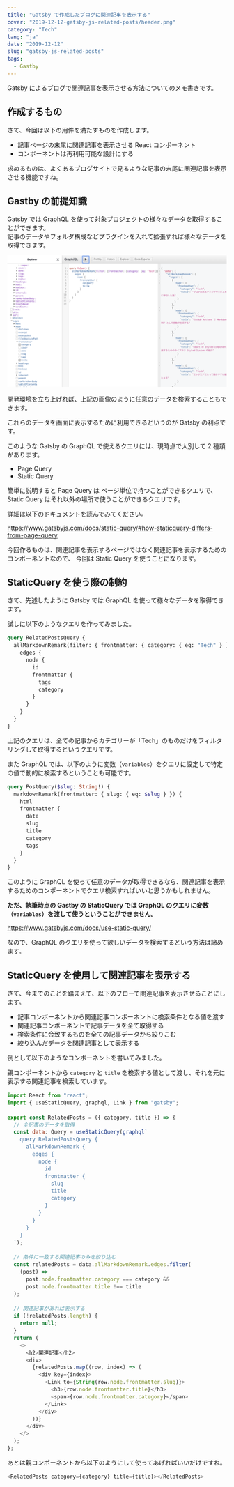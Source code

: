 ```yaml
---
title: "Gatsby で作成したブログに関連記事を表示する"
cover: "2019-12-12-gatsby-js-related-posts/header.png"
category: "Tech"
lang: "ja"
date: "2019-12-12"
slug: "gatsby-js-related-posts"
tags:
  - Gastby
---
```


Gatsby によるブログで関連記事を表示させる方法についてのメモ書きです。

## 作成するもの

さて、今回は以下の用件を満たすものを作成します。

- 記事ページの末尾に関連記事を表示させる React コンポーネント
- コンポーネントは再利用可能な設計にする

求めるものは、よくあるブログサイトで見るような記事の末尾に関連記事を表示させる機能ですね。

## Gastby の前提知識

Gatsby では GraphQL を使って対象プロジェクトの様々なデータを取得することができます。  
記事のデータやフォルダ構成などプラグインを入れて拡張すれば様々なデータを取得できます。

![Gatsby_GraphiQL.png](./Gatsby_GraphiQL.png)

開発環境を立ち上げれば、上記の画像のように任意のデータを検索することもできます。

これらのデータを画面に表示するために利用できるというのが Gatsby の利点です。

このような Gatsby の GraphQL で使えるクエリには、現時点で大別して 2 種類があります。

- Page Query
- Static Query

簡単に説明すると Page Query は ページ単位で持つことができるクエリで、Static Query はそれ以外の場所で使うことができるクエリです。

詳細は以下のドキュメントを読んでみてください。

https://www.gatsbyjs.com/docs/static-query/#how-staticquery-differs-from-page-query

今回作るものは、関連記事を表示するページではなく関連記事を表示するためのコンポーネントなので、 今回は Static Query を使うことになります。

## StaticQuery を使う際の制約

さて、先述したように Gatsby では GraphQL を使って様々なデータを取得できます。

試しに以下のようなクエリを作ってみました。

```graphql
query RelatedPostsQuery {
  allMarkdownRemark(filter: { frontmatter: { category: { eq: "Tech" } } }) {
    edges {
      node {
        id
        frontmatter {
          tags
          category
        }
      }
    }
  }
}
```

上記のクエリは、全ての記事からカテゴリーが「Tech」のものだけをフィルタリングして取得するというクエリです。

また GraphQL では、以下のように変数（`variables`）をクエリに設定して特定の値で動的に検索するということも可能です。

```graphql
query PostQuery($slug: String!) {
  markdownRemark(frontmatter: { slug: { eq: $slug } }) {
    html
    frontmatter {
      date
      slug
      title
      category
      tags
    }
  }
}
```

このように GraphQL を使って任意のデータが取得できるなら、関連記事を表示するためのコンポーネントでクエリ検索すればいいと思うかもしれません。

**ただ、執筆時点の Gastby の StaticQuery では GraphQL のクエリに変数（`variables`）を渡して使うということができません。**

https://www.gatsbyjs.com/docs/use-static-query/

なので、GraphQL のクエリを使って欲しいデータを検索するという方法は諦めます。

## StaticQuery を使用して関連記事を表示する

さて、今までのことを踏まえて、以下のフローで関連記事を表示させることにします。

- 記事コンポーネントから関連記事コンポーネントに検索条件となる値を渡す
- 関連記事コンポーネントで記事データを全て取得する
- 検索条件に合致するものを全ての記事データから絞りこむ
- 絞り込んだデータを関連記事として表示する

例として以下のようなコンポーネントを書いてみました。

親コンポーネントから `category` と `title` を検索する値として渡し、それを元に表示する関連記事を検索しています。

```js
import React from "react";
import { useStaticQuery, graphql, Link } from "gatsby";

export const RelatedPosts = ({ category, title }) => {
  // 全記事のデータを取得
  const data: Query = useStaticQuery(graphql`
    query RelatedPostsQuery {
      allMarkdownRemark {
        edges {
          node {
            id
            frontmatter {
              slug
              title
              category
            }
          }
        }
      }
    }
  `);

  // 条件に一致する関連記事のみを絞り込む
  const relatedPosts = data.allMarkdownRemark.edges.filter(
    (post) =>
      post.node.frontmatter.category === category &&
      post.node.frontmatter.title !== title
  );

  // 関連記事があれば表示する
  if (!relatedPosts.length) {
    return null;
  }
  return (
    <>
      <h2>関連記事</h2>
      <div>
        {relatedPosts.map((row, index) => (
          <div key={index}>
            <Link to={String(row.node.frontmatter.slug)}>
              <h3>{row.node.frontmatter.title}</h3>
              <span>{row.node.frontmatter.category}</span>
            </Link>
          </div>
        ))}
      </div>
    </>
  );
};
```

あとは親コンポーネントから以下のようにして使ってあげればいいだけですね。

```js
<RelatedPosts category={category} title={title}></RelatedPosts>
```

